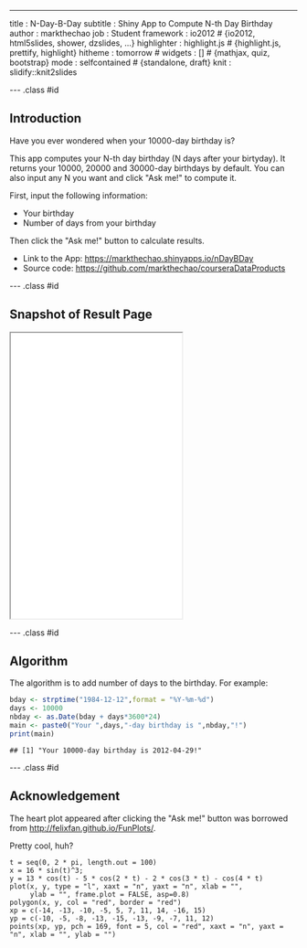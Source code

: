 ---
title       : N-Day-B-Day
subtitle    : Shiny App to Compute N-th Day Birthday
author      : markthechao
job         : Student
framework   : io2012        # {io2012, html5slides, shower, dzslides, ...}
highlighter : highlight.js  # {highlight.js, prettify, highlight}
hitheme     : tomorrow      # 
widgets     : []            # {mathjax, quiz, bootstrap}
mode        : selfcontained # {standalone, draft}
knit        : slidify::knit2slides


--- .class #id 

## Introduction

Have you ever wondered when your 10000-day birthday is? 

This app computes your N-th day birthday (N days after your birtyday). It returns your 10000, 20000 and 30000-day birthdays by default. You can also input any N you want and click "Ask me!" to compute it.

First, input the following information:
- Your birthday
- Number of days from your birthday

Then click the "Ask me!" button to calculate results.

- Link to the App: https://markthechao.shinyapps.io/nDayBDay
- Source code:     https://github.com/markthechao/courseraDataProducts


--- .class #id 

## Snapshot of Result Page

<iframe src = 'assets/img/after.JPG' height='500px'></iframe>

--- .class #id

## Algorithm

The algorithm is to add number of days to the birthday. For example:

```r
bday <- strptime("1984-12-12",format = "%Y-%m-%d")
days <- 10000
nbday <- as.Date(bday + days*3600*24)
main <- paste0("Your ",days,"-day birthday is ",nbday,"!")
print(main)
```

```
## [1] "Your 10000-day birthday is 2012-04-29!"
```

--- .class #id

## Acknowledgement

The heart plot appeared after clicking the "Ask me!" button was borrowed from http://felixfan.github.io/FunPlots/.

Pretty cool, huh?

```
t = seq(0, 2 * pi, length.out = 100)
x = 16 * sin(t)^3; 
y = 13 * cos(t) - 5 * cos(2 * t) - 2 * cos(3 * t) - cos(4 * t)
plot(x, y, type = "l", xaxt = "n", yaxt = "n", xlab = "", 
     ylab = "", frame.plot = FALSE, asp=0.8)
polygon(x, y, col = "red", border = "red")
xp = c(-14, -13, -10, -5, 5, 7, 11, 14, -16, 15)
yp = c(-10, -5, -8, -13, -15, -13, -9, -7, 11, 12)
points(xp, yp, pch = 169, font = 5, col = "red", xaxt = "n", yaxt = "n", xlab = "", ylab = "")
```
